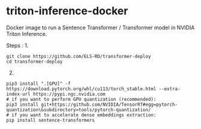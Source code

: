 # triton-inference-docker
Docker image to run a Sentence Transformer / Transformer model in NVIDIA Triton Inference.

Steps : 
1. 
```
git clone https://github.com/ELS-RD/transformer-deploy
cd transformer-deploy
```

2.
```
pip3 install ".[GPU]" -f https://download.pytorch.org/whl/cu113/torch_stable.html --extra-index-url https://pypi.ngc.nvidia.com
# if you want to perform GPU quantization (recommended):
pip3 install git+https://github.com/NVIDIA/TensorRT#egg=pytorch-quantization\&subdirectory=tools/pytorch-quantization/
# if you want to accelerate dense embeddings extraction:
pip install sentence-transformers
```